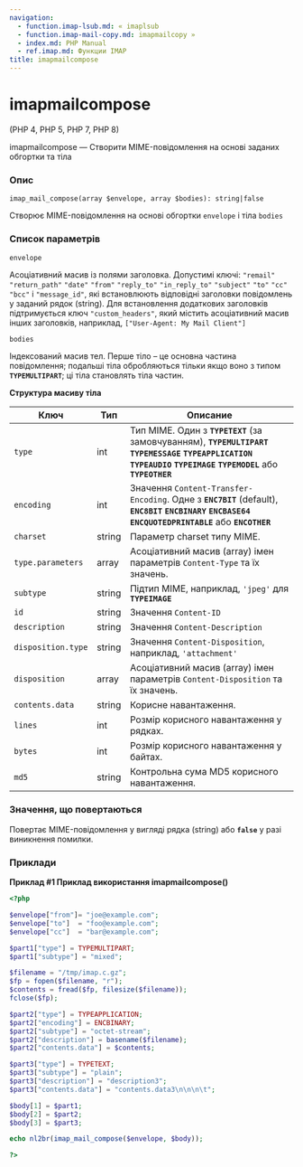 ```yaml
---
navigation:
  - function.imap-lsub.md: « imaplsub
  - function.imap-mail-copy.md: imapmailcopy »
  - index.md: PHP Manual
  - ref.imap.md: Функции IMAP
title: imapmailcompose
---
```

# imapmailcompose

(PHP 4, PHP 5, PHP 7, PHP 8)

imapmailcompose — Створити MIME-повідомлення на основі заданих обгортки та тіла

### Опис

```methodsynopsis
imap_mail_compose(array $envelope, array $bodies): string|false
```

Створює MIME-повідомлення на основі обгортки `envelope` і тіла `bodies`

### Список параметрів

`envelope`

Асоціативний масив із полями заголовка. Допустимі ключі: `"remail"` `"return_path"` `"date"` `"from"` `"reply_to"` `"in_reply_to"` `"subject"` `"to"` `"cc"` `"bcc"` і `"message_id"`, які встановлюють відповідні заголовки повідомлень у заданий рядок (string). Для встановлення додаткових заголовків підтримується ключ `"custom_headers"`, який містить асоціативний масив інших заголовків, наприклад, `["User-Agent: My Mail Client"]`

`bodies`

Індексований масив тел. Перше тіло – це основна частина повідомлення; подальші тіла обробляються тільки якщо воно з типом **`TYPEMULTIPART`**; ці тіла становлять тіла частин.

**Структура масиву тіла**

| Ключ | Тип | Описание |
| --- | --- | --- |
| `type` | int | Тип MIME. Один з **`TYPETEXT`** (за замовчуванням), **`TYPEMULTIPART`** **`TYPEMESSAGE`** **`TYPEAPPLICATION`** **`TYPEAUDIO`** **`TYPEIMAGE`** **`TYPEMODEL`** або **`TYPEOTHER`** |
| `encoding` | int | Значення `Content-Transfer-Encoding`. Одне з **`ENC7BIT`** (default), **`ENC8BIT`** **`ENCBINARY`** **`ENCBASE64`** **`ENCQUOTEDPRINTABLE`** або **`ENCOTHER`** |
| `charset` | string | Параметр charset типу MIME. |
| `type.parameters` | array | Асоціативний масив (array) імен параметрів `Content-Type` та їх значень. |
| `subtype` | string | Підтип MIME, наприклад, `'jpeg'` для **`TYPEIMAGE`** |
| `id` | string | Значення `Content-ID` |
| `description` | string | Значення `Content-Description` |
| `disposition.type` | string | Значення `Content-Disposition`, наприклад, `'attachment'` |
| `disposition` | array | Асоціативний масив (array) імен параметрів `Content-Disposition` та їх значень. |
| `contents.data` | string | Корисне навантаження. |
| `lines` | int | Розмір корисного навантаження у рядках. |
| `bytes` | int | Розмір корисного навантаження у байтах. |
| `md5` | string | Контрольна сума MD5 корисного навантаження. |

### Значення, що повертаються

Повертає MIME-повідомлення у вигляді рядка (string) або **`false`** у разі виникнення помилки.

### Приклади

**Приклад #1 Приклад використання **imapmailcompose()****

```php
<?php

$envelope["from"]= "joe@example.com";
$envelope["to"]  = "foo@example.com";
$envelope["cc"]  = "bar@example.com";

$part1["type"] = TYPEMULTIPART;
$part1["subtype"] = "mixed";

$filename = "/tmp/imap.c.gz";
$fp = fopen($filename, "r");
$contents = fread($fp, filesize($filename));
fclose($fp);

$part2["type"] = TYPEAPPLICATION;
$part2["encoding"] = ENCBINARY;
$part2["subtype"] = "octet-stream";
$part2["description"] = basename($filename);
$part2["contents.data"] = $contents;

$part3["type"] = TYPETEXT;
$part3["subtype"] = "plain";
$part3["description"] = "description3";
$part3["contents.data"] = "contents.data3\n\n\n\t";

$body[1] = $part1;
$body[2] = $part2;
$body[3] = $part3;

echo nl2br(imap_mail_compose($envelope, $body));

?>
```
